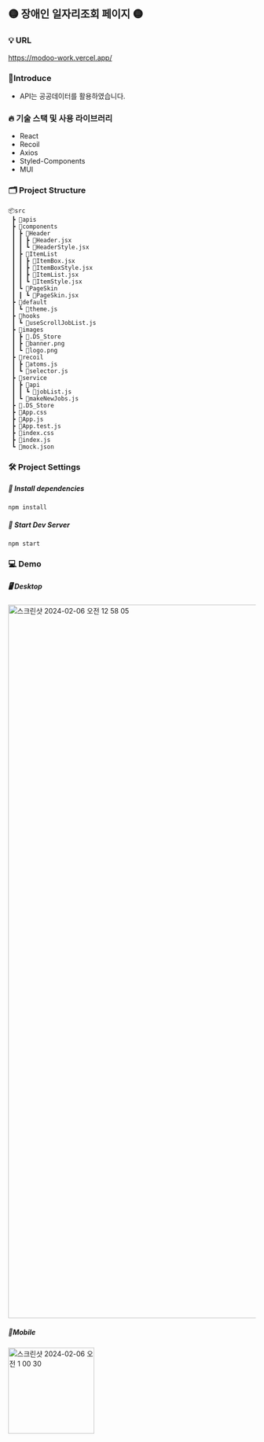 ## 🟡 장애인 일자리조회 페이지 🟡 

### 💡 URL
https://modoo-work.vercel.app/

### 🎈Introduce
- API는 공공데이터를 활용하였습니다.

### 🔥 기술 스택 및 사용 라이브러리
- React
- Recoil
- Axios
- Styled-Components
- MUI

### 🗂️ Project Structure
```
📦src
 ┣ 📂apis
 ┣ 📂components
 ┃ ┣ 📂Header
 ┃ ┃ ┣ 📜Header.jsx
 ┃ ┃ ┗ 📜HeaderStyle.jsx
 ┃ ┣ 📂ItemList
 ┃ ┃ ┣ 📜ItemBox.jsx
 ┃ ┃ ┣ 📜ItemBoxStyle.jsx
 ┃ ┃ ┣ 📜ItemList.jsx
 ┃ ┃ ┗ 📜ItemStyle.jsx
 ┃ ┗ 📂PageSkin
 ┃ ┃ ┗ 📜PageSkin.jsx
 ┣ 📂default
 ┃ ┗ 📜theme.js
 ┣ 📂hooks
 ┃ ┗ 📜useScrollJobList.js
 ┣ 📂images
 ┃ ┣ 📜.DS_Store
 ┃ ┣ 📜banner.png
 ┃ ┗ 📜logo.png
 ┣ 📂recoil
 ┃ ┣ 📜atoms.js
 ┃ ┗ 📜selector.js
 ┣ 📂service
 ┃ ┣ 📂api
 ┃ ┃ ┗ 📜jobList.js
 ┃ ┗ 📜makeNewJobs.js
 ┣ 📜.DS_Store
 ┣ 📜App.css
 ┣ 📜App.js
 ┣ 📜App.test.js
 ┣ 📜index.css
 ┣ 📜index.js
 ┗ 📜mock.json
```
### 🛠️ Project Settings
##### 📢 Install dependencies
```
npm install
```
##### 📢 Start Dev Server
```
npm start
```
### 💻 Demo
##### 🖥️ Desktop
<img width="1451" alt="스크린샷 2024-02-06 오전 12 58 05" src="https://github.com/codnjs779/modoo-work/assets/76987275/e9a54262-351b-455a-a225-9dda78d84fbc">


##### 📱Mobile
<img width="175" alt="스크린샷 2024-02-06 오전 1 00 30" src="https://github.com/codnjs779/modoo-work/assets/76987275/62e780d8-9665-46b3-9c87-6a38be3b58b5">

